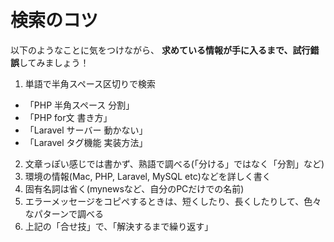 # 検索のコツ

以下のようなことに気をつけながら、 **求めている情報が手に入るまで、試行錯誤**してみましょう！

1. 単語で半角スペース区切りで検索
  - 「PHP 半角スペース 分割」
  - 「PHP for文 書き方」
  - 「Laravel サーバー 動かない」
  - 「Laravel タグ機能 実装方法」
2. 文章っぽい感じでは書かず、熟語で調べる(「分ける」ではなく「分割」など)
2. 環境の情報(Mac, PHP, Laravel, MySQL etc)などを詳しく書く
2. 固有名詞は省く(mynewsなど、自分のPCだけでの名前)
2. エラーメッセージをコピペするときは、短くしたり、長くしたりして、色々なパターンで調べる
2. 上記の「合せ技」で、「解決するまで繰り返す」